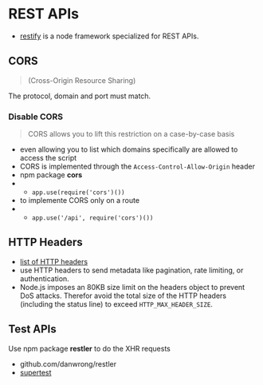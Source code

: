 # REST APIs

* [restify](http://restify.com/) is a node framework specialized for REST APIs.

## CORS 
> (Cross-Origin Resource Sharing)

The protocol, domain and port must match.

### Disable CORS
> CORS allows you to lift this restriction on a case-by-case basis

- even allowing you to list which domains specifically are allowed to access the script
- CORS is implemented through the `Access-Control-Allow-Origin` header
- npm package **cors**
- - `app.use(require('cors')())`
- to implemente CORS only on a route
- - `app.use('/api', require('cors')())`

## HTTP Headers

* [list of HTTP headers](https://en.wikipedia.org/wiki/List_of_HTTP_header_fields)
* use HTTP headers to send metadata like pagination, rate limiting, or authentication.
* Node.js imposes an 80KB size limit on the headers object to prevent DoS attacks. Therefor avoid the total size of the HTTP headers (including the status line) to exceed `HTTP_MAX_HEADER_SIZE`.


## Test APIs

Use npm package **restler** to do the XHR requests 
- github.com/danwrong/restler
- [supertest](https://github.com/visionmedia/supertest)












